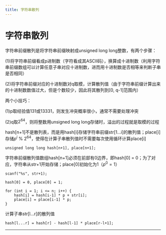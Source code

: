 ```yaml
---
title: 字符串散列
---
```


# 字符串散列

<script type="text/javascript" src="/include/head.js"></script>

字符串前缀散列是将字符串前缀映射成unsigned long long整数，有两个步骤：

(1)将字符串前缀看成p进制数（字符看成其ASCII码），换算成十进制数（利用字符串前缀数组可以计算任意子串对应十进制数，进而用十进制数是否相等来判断子串是否相同）

(2)将字符串前缀对应的十进制数对q取模，计算散列值（由于字符串前缀计算出来的十进制数数值过大，但是个数较少，因此将其散列到[0, q-1]范围内）

两个小技巧：

(1)p取经验值131或13331，则发生冲突概率很小，通常不需要处理冲突

(2)q取$2^{64}$，则将整数用unsigned long long存储时，溢出的过程就是取模的过程

hash[n+1]不是散列表，而是用hash[i]存储字符串前缀str[1...i]的散列值；place[i]存储$p^i$ % $2^{64}$，使得在计算子串散列值时不需要每次使用循环计算place[i]

```
unsigned long long hash[n+1], place[n+1];
```

字符串前缀散列值数组hash[n+1]必须在前部有0边界，即hash[0] = 0；为了对应，字符串从str+1开始存储；place[0]初始化为1（$p^0 = 1$）

```
scanf("%s", str+1);

hash[0] = 0, place[0] = 1;

for (int i = 1; i <= n; i++) {
    hash[i] = hash[i-1] * p + str[i];
    place[i] = place[i-1] * p;
}
```

计算子串str[l...r]的散列值

```
hash[l...r] = hash[r] - hash[l-1] * place[r-l+1];
```

---

<script type="text/javascript" src="/include/tail.js"></script>
